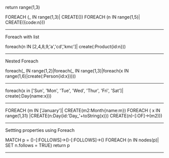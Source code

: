 return range(1,3)

FOREACH (_ IN range(1,3)| CREATE())
FOREACH (n IN range(1,5)| CREATE({code:n}))


--------------------------------------------------

Foreach with list

foreach(n IN [2,4,8,9,'a','cd','kmc']| create(:Product{id:n}))


--------------------------------------------------

Nested Foreach

foreach(_ IN range(1,2)|foreach(_ IN range(1,3)|foreach(x IN range(1,6)|create(:Person{id:x}))))

--------------------------------------------------

foreach(x in ['Sun', 'Mon', 'Tue', 'Wed', 'Thur', 'Fri', 'Sat']| create(:Day{name:x}))

--------------------------------------------------

FOREACH (m IN ['January']| CREATE(m2:Month{name:m}) FOREACH ( x IN range(1,31) |CREATE(n:Day{id:'Day_'+toString(x)})
CREATE(n)-[:OF]->(m2)))

--------------------------------------------------

Settting properties using Foreach

MATCH p = ()-[:FOLLOWS]->()-[:FOLLOWS]->() 
FOREACH (n IN nodes(p)| SET n.follows = TRUE)
return p

--------------------------------------------------